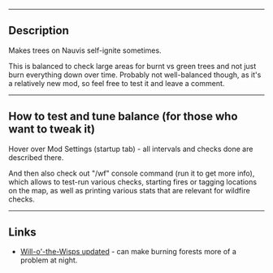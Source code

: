 --------------------

## Description

Makes trees on Nauvis self-ignite sometimes.

This is balanced to check large areas for burnt vs green trees and not just burn everything down over time.
Probably not well-balanced though, as it's a relatively new mod, so feel free to test it and leave a comment.


--------------------

## How to test and tune balance (for those who want to tweak it)

Hover over Mod Settings (startup tab) - all intervals and checks done are described there.

And then also check out "/wf" console command (run it to get more info), which allows to test-run various checks, starting fires or tagging locations on the map, as well as printing various stats that are relevant for wildfire checks.


--------------------

## Links

- [Will-o'-the-Wisps updated](https://mods.factorio.com/mod/Will-o-the-Wisps_updated) - can make burning forests more of a problem at night.
